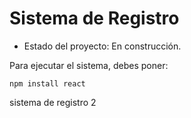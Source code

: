 <h1> Sistema de Registro </h1>

- Estado del proyecto: En construcción.

Para ejecutar el sistema, debes poner: 

```npm install react```

sistema de registro 2
